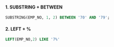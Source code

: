 #### 1. SUBSTRING + BETWEEN
```sql
SUBSTRING(EMP_NO, 1, 2) BETWEEN '70' AND '79';
```

#### 2. LEFT + %
```sql
LEFT(EMP_NO,2) LIKE '7%'
```

